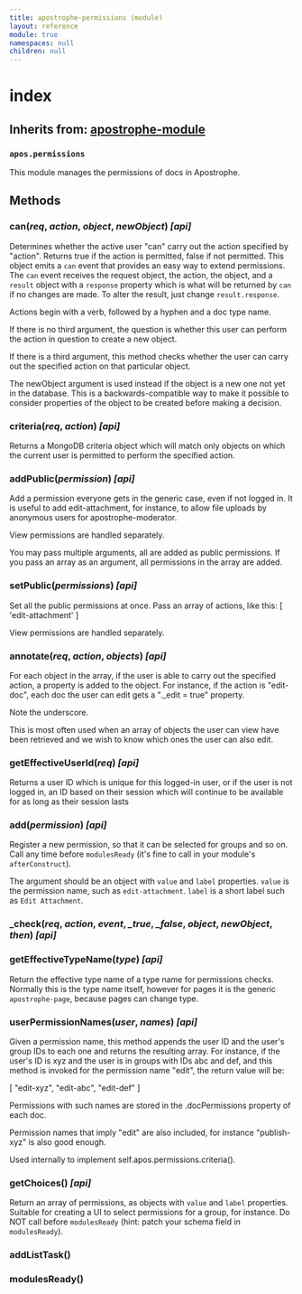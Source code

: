 ```yaml
---
title: apostrophe-permissions (module)
layout: reference
module: true
namespaces: null
children: null
---
```


# index

## Inherits from: [apostrophe-module](https://github.com/apostrophecms/apostrophe-documentation/tree/e71017392b54a258d8d72811456c862139150a96/modules/apostrophe-module/index.html)

### `apos.permissions`

This module manages the permissions of docs in Apostrophe.

## Methods

### can\(_req_, _action_, _object_, _newObject_\) _\[api\]_

Determines whether the active user "can" carry out the action specified by "action". Returns true if the action is permitted, false if not permitted. This object emits a `can` event that provides an easy way to extend permissions. The `can` event receives the request object, the action, the object, and a `result` object with a `response` property which is what will be returned by `can` if no changes are made. To alter the result, just change `result.response`.

Actions begin with a verb, followed by a hyphen and a doc type name.

If there is no third argument, the question is whether this user can perform the action in question to create a new object.

If there is a third argument, this method checks whether the user can carry out the specified action on that particular object.

The newObject argument is used instead if the object is a new one not yet in the database. This is a backwards-compatible way to make it possible to consider properties of the object to be created before making a decision.

### criteria\(_req_, _action_\) _\[api\]_

Returns a MongoDB criteria object which will match only objects on which the current user is permitted to perform the specified action.

### addPublic\(_permission_\) _\[api\]_

Add a permission everyone gets in the generic case, even if not logged in. It is useful to add edit-attachment, for instance, to allow file uploads by anonymous users for apostrophe-moderator.

View permissions are handled separately.

You may pass multiple arguments, all are added as public permissions. If you pass an array as an argument, all permissions in the array are added.

### setPublic\(_permissions_\) _\[api\]_

Set all the public permissions at once. Pass an array of actions, like this: \[ 'edit-attachment' \]

View permissions are handled separately.

### annotate\(_req_, _action_, _objects_\) _\[api\]_

For each object in the array, if the user is able to carry out the specified action, a property is added to the object. For instance, if the action is "edit-doc", each doc the user can edit gets a ".\_edit = true" property.

Note the underscore.

This is most often used when an array of objects the user can view have been retrieved and we wish to know which ones the user can also edit.

### getEffectiveUserId\(_req_\) _\[api\]_

Returns a user ID which is unique for this logged-in user, or if the user is not logged in, an ID based on their session which will continue to be available for as long as their session lasts

### add\(_permission_\) _\[api\]_

Register a new permission, so that it can be selected for groups and so on. Call any time before `modulesReady` \(it's fine to call in your module's `afterConstruct`\).

The argument should be an object with `value` and `label` properties. `value` is the permission name, such as `edit-attachment`. `label` is a short label such as `Edit Attachment`.

### \_check\(_req_, _action_, _event_, _\_true_, _\_false_, _object_, _newObject_, _then_\) _\[api\]_

### getEffectiveTypeName\(_type_\) _\[api\]_

Return the effective type name of a type name for permissions checks. Normally this is the type name itself, however for pages it is the generic `apostrophe-page`, because pages can change type.

### userPermissionNames\(_user_, _names_\) _\[api\]_

Given a permission name, this method appends the user ID and the user's group IDs to each one and returns the resulting array. For instance, if the user's ID is xyz and the user is in groups with IDs abc and def, and this method is invoked for the permission name "edit", the return value will be:

\[ "edit-xyz", "edit-abc", "edit-def" \]

Permissions with such names are stored in the .docPermissions property of each doc.

Permission names that imply "edit" are also included, for instance "publish-xyz" is also good enough.

Used internally to implement self.apos.permissions.criteria\(\).

### getChoices\(\) _\[api\]_

Return an array of permissions, as objects with `value` and `label` properties. Suitable for creating a UI to select permissions for a group, for instance. Do NOT call before `modulesReady` \(hint: patch your schema field in `modulesReady`\).

### addListTask\(\)

### modulesReady\(\)

